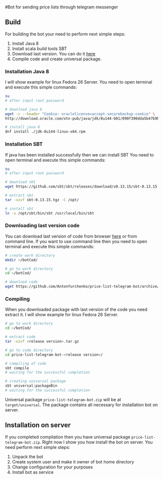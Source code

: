 #Bot for sending price lists through telegram messenger
## Build
For building the bot your need to perform next simple steps:
1. Install Java 8
2. Install scala build tools SBT
3. Download last version. You can do it [here](https://github.com/AntonYurchenko/price-list-telegram-bot/releases)
4. Compile code and create universal package.

### Installation Java 8
I will show example for linux Fedora 26 Server. 
You need to open terminal and execute this simple commands: 
```bash
su
# after input root password

# download java 8
wget -c --header "Cookie: oraclelicense=accept-securebackup-cookie" \
http://download.oracle.com/otn-pub/java/jdk/8u144-b01/090f390dda5b47b9b721c7dfaa008135/jdk-8u144-linux-x64.rpm

# install java 8
dnf install ./jdk-8u144-linux-x64.rpm
```
### Installation SBT
If java has been installed successfully then we can install SBT 
You need to open terminal and execute this simple commands:
```bash
su
# after input root password

# download sbt
wget https://github.com/sbt/sbt/releases/download/v0.13.15/sbt-0.13.15.tgz

# extract sbt
tar -xzvf sbt-0.13.15.tgz -C /opt/

# install sbt
ln -s /opt/sbt/bin/sbt /usr/local/bin/sbt
```

### Downloading last version code
You can download last version of code from browser [here](https://github.com/AntonYurchenko/price-list-telegram-bot/releases)
or from command line. If you want to use command line then you need to open terminal and execute this simple commands: 
```bash
# create work directory
mkdir ~/botCod/

# go to work directory
cd ~/botCod/

# download code
wget https://github.com/AntonYurchenko/price-list-telegram-bot/archive/<release version>.tar.gz
```

### Compiling
When you downloaded package with last version of the code you need extract it.
I will show example for linux Fedora 26 Server.
```bash
# go to work directory
cd ~/botCod/

# extract code
tar -xzvf <release version>.tar.gz

# go to code directory
cd price-list-telegram-bot-<release version>/

# compiling of code
sbt compile
# waiting for the successful completion

# creating universal package
sbt universal:packageBin
# waiting for the successful completion
```
Universal package ```price-list-telegram-bot.zip``` will be at ```target/universal```.
The package contains all necessary for installation bot on server.

## Installation on server
If you completed compilation then you have universal package ```price-list-telegram-bot.zip```. 
Right now I show you how install the bot on server. You need perform next simple steps:
1. Unpack the bot
2. Create system user and make it owner of bot home directory
3. Change configuration for your purposes
4. Install bot as service 